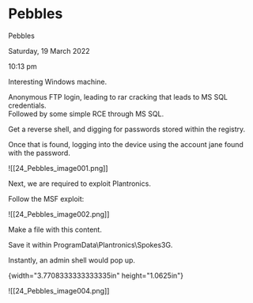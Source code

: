 # Pebbles

Pebbles

Saturday, 19 March 2022

10:13 pm

Interesting Windows machine.

Anonymous FTP login, leading to rar cracking that leads to MS SQL credentials.\
Followed by some simple RCE through MS SQL.

&#x20;

Get a reverse shell, and digging for passwords stored within the registry.

&#x20;

Once that is found, logging into the device using the account jane found with the password.

!\[\[24\_Pebbles\_image001.png]]

Next, we are required to exploit Plantronics.

&#x20;

Follow the MSF exploit:

!\[\[24\_Pebbles\_image002.png]]

Make a file with this content.

&#x20;

Save it within ProgramData\Plantronics\Spokes3G.

&#x20;

Instantly, an admin shell would pop up.

&#x20;

{width="3.7708333333333335in" height="1.0625in"}

&#x20;

!\[\[24\_Pebbles\_image004.png]]

&#x20;
